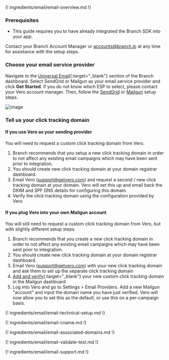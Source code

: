 ---
---

{! ingredients/email/email-overview.md !}

### Prerequisites

- This guide requires you to have already integrated the Branch SDK into your app.

Contact your Branch Account Manager or [accounts@branch.io](mailto:accounts@branch.io) at any time for assistance with the setup steps.

### Choose your email service provider

Navigate to the [Universal Email](https://dashboard.branch.io/email){:target="\_blank"} section of the Branch dashboard. Select SendGrid or Mailgun as your email service provider and click **Get Started**. If you do not know which ESP to select, please contact your Vero account manager. Then, follow the [SendGrid](/emails/sendgrid/) or [Mailgun](/emails/mailgun/) setup steps.

![image](/_assets/img/pages/email/choose-esp.png)

### Tell us your click tracking domain

#### If you use Vero as your sending provider

You will need to request a custom click tracking domain from Vero.

1. Branch recommends that you setup a new click tracking domain in order to not affect any existing email campaigns which may have been sent prior to integration.
1. You should create new click tracking domain at your domain registrar dashboard.
1. Email Vero (support@getvero.com) and request a second / new click tracking domain at your domain. Vero will set this up and email back the DKIM and SPF DNS details for configuring this domain.
1. Verify the click tracking domain using the configuration provided by Vero

#### If you plug Vero into your own Mailgun account

You will still need to request a custom click tracking domain from Vero, but with slightly different setup steps.

1. Branch recommends that you create a new click tracking domain in order to not affect any existing email campaigns which may have been sent prior to integration.
1. You should create new click tracking domain at your domain registrar dashboard.
1. Email Vero (support@getvero.com) with your new click tracking domain and ask them to set up the separate click tracking domain
1. [Add and verify](https://help.mailgun.com/hc/en-us/articles/202052074-How-do-I-verify-my-domain-){:target="\_blank"} your new custom click tracking domain in the Mailgun dashboard
1. Log into Vero and go to Settings > Email Providers. Add a new Mailgun "account" and input the domain name you have just verified. Vero will now allow you to set this as the default, or use this on a per-campaign basis.

{! ingredients/email/email-technical-setup.md !}

{! ingredients/email/email-cname.md !}

{! ingredients/email/email-associated-domains.md !}

{! ingredients/email/email-validate-test.md !}

{! ingredients/email/email-support.md !}
